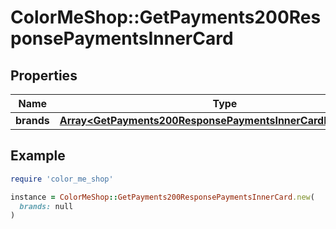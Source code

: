 # ColorMeShop::GetPayments200ResponsePaymentsInnerCard

## Properties

| Name | Type | Description | Notes |
| ---- | ---- | ----------- | ----- |
| **brands** | [**Array&lt;GetPayments200ResponsePaymentsInnerCardBrandsInner&gt;**](GetPayments200ResponsePaymentsInnerCardBrandsInner.md) |  | [optional] |

## Example

```ruby
require 'color_me_shop'

instance = ColorMeShop::GetPayments200ResponsePaymentsInnerCard.new(
  brands: null
)
```

